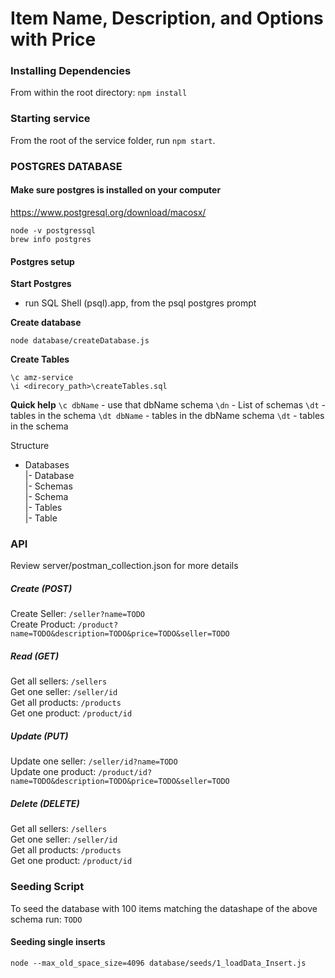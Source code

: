 # Item Name, Description, and Options with Price

### Installing Dependencies

From within the root directory: `npm install`

### Starting service

From the root of the service folder, run `npm start`.

### POSTGRES DATABASE

#### Make sure postgres is installed on your computer
https://www.postgresql.org/download/macosx/

```console
node -v postgressql
brew info postgres
```

#### Postgres setup

**Start Postgres**
- run SQL Shell (psql).app, from the psql postgres prompt

**Create database**
```console
node database/createDatabase.js
```

**Create Tables**
```postgres SQL Shell (psql).app
\c amz-service
\i <direcory_path>\createTables.sql
```

**Quick help**
`\c dbName` - use that dbName schema
`\dn` -  List of schemas
`\dt` - tables in the schema
`\dt dbName` - tables in the dbName schema
`\dt` - tables in the schema

Structure
- Databases <br>
  |- Database <br>
    |- Schemas <br>
      |- Schema <br>
        |- Tables <br>
          |- Table <br>


### API

Review server/postman_collection.json for more details

##### Create (POST)
Create Seller:  `/seller?name=TODO`  <br>
Create Product: `/product?name=TODO&description=TODO&price=TODO&seller=TODO`  <br>

##### Read (GET)
Get all sellers:   `/sellers`  <br>
Get one seller:    `/seller/id`  <br>
Get all products:  `/products`  <br>
Get one product:   `/product/id`  <br>

##### Update (PUT)
Update one seller:    `/seller/id?name=TODO`  <br>
Update one product:   `/product/id?name=TODO&description=TODO&price=TODO&seller=TODO`  <br>

##### Delete (DELETE)
Get all sellers:   `/sellers`  <br>
Get one seller:    `/seller/id`  <br>
Get all products:  `/products`  <br>
Get one product:   `/product/id`  <br>

### Seeding Script

To seed the database with 100 items matching the datashape of the above schema run: `TODO`

#### Seeding single inserts
```node --max_old_space_size=4096 database/seeds/1_loadData_Insert.js```



